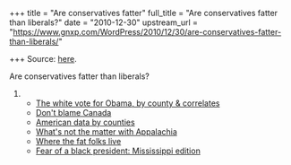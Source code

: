 +++
title = "Are conservatives fatter"
full_title = "Are conservatives fatter than liberals?"
date = "2010-12-30"
upstream_url = "https://www.gnxp.com/WordPress/2010/12/30/are-conservatives-fatter-than-liberals/"

+++
Source: [here](https://www.gnxp.com/WordPress/2010/12/30/are-conservatives-fatter-than-liberals/).

Are conservatives fatter than liberals?

1.  - [The white vote for Obama, by county &
      correlates](https://www.gnxp.com/WordPress/2009/11/28/the-white-vote-for-obama-by-county-correlates/)
    - [Don't blame
      Canada](https://www.gnxp.com/WordPress/2009/07/29/don-t-blame-canada/)
    - [American data by
      counties](https://www.gnxp.com/WordPress/2009/11/29/american-data-by-counties/)
    - [What's not the matter with
      Appalachia](https://www.gnxp.com/WordPress/2009/08/16/what-s-not-the-matter-with-appalachia/)
    - [Where the fat folks
      live](https://www.gnxp.com/WordPress/2009/11/27/where-the-fat-folks-live/)
    - [Fear of a black president: Mississippi
      edition](https://www.gnxp.com/WordPress/2008/11/13/fear-of-a-black-president-mississippi-edition/)
